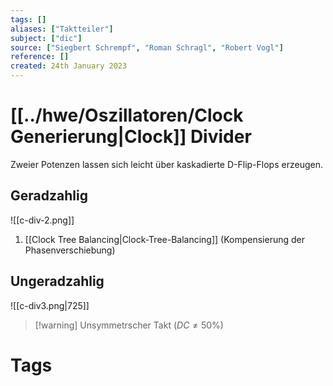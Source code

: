 ```yaml
---
tags: []
aliases: ["Taktteiler"]
subject: ["dic"]
source: ["Siegbert Schrempf", "Roman Schragl", "Robert Vogl"]
reference: []
created: 24th January 2023
---
```


# [[../hwe/Oszillatoren/Clock Generierung|Clock]] Divider
Zweier Potenzen lassen sich leicht über kaskadierte D-Flip-Flops erzeugen.

## Geradzahlig 
![[c-div-2.png]]
1. [[Clock Tree Balancing|Clock-Tree-Balancing]] (Kompensierung der Phasenverschiebung)

## Ungeradzahlig
![[c-div3.png|725]]
>[!warning] Unsymmetrscher Takt $(DC\neq 50\%)$
# Tags